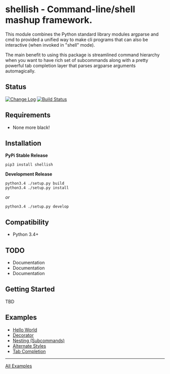 shellish - Command-line/shell mashup framework. 
===========

This module combines the Python standard library modules argparse and cmd
to provided a unified way to make cli programs that can also be interactive
(when invoked in "shell" mode).

The main benefit to using this package is streamlined command hierarchy when
you want to have rich set of subcommands along with a pretty powerful tab
completion layer that parses argparse arguments automagically.

Status
--------

[![Change Log](https://img.shields.io/badge/change-log-blue.svg)](https://github.com/mayfield/shellish/master/CHANGELOG.md)
[![Build Status](https://semaphoreci.com/api/v1/projects/a1b17c52-185a-4cc6-ad28-d7f5883bca42/533645/shields_badge.svg)](https://semaphoreci.com/mayfield/ecmcli)


Requirements
--------

* None more black!


Installation
--------

**PyPi Stable Release**

```
pip3 install shellish
```
    
**Development Release**

```
python3.4 ./setup.py build
python3.4 ./setup.py install
```

*or*

```
python3.4 ./setup.py develop
```

Compatibility
--------

* Python 3.4+


TODO
--------

* Documentation
* Documentation
* Documentation


Getting Started
--------

TBD


Examples
--------

* [Hello World](examples/hello_world.py)
* [Decorator](examples/decorator.py)
* [Nesting (Subcommands)](examples/simple_nesting.py)
* [Alternate Styles](examples/skin_a_cat.py)
* [Tab Completion](examples/tabcompletion.py)

--------
[All Examples](examples/)
